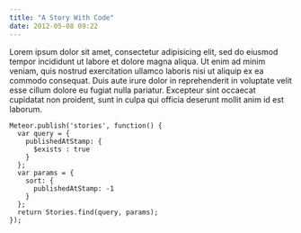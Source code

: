 ```yaml
---
title: "A Story With Code"
date: 2012-05-08 09:22
---
```


Lorem ipsum dolor sit amet, consectetur adipisicing elit, sed do eiusmod tempor incididunt ut labore et dolore magna aliqua. Ut enim ad minim veniam, quis nostrud exercitation ullamco laboris nisi ut aliquip ex ea commodo consequat. Duis aute irure dolor in reprehenderit in voluptate velit esse cillum dolore eu fugiat nulla pariatur. Excepteur sint occaecat cupidatat non proident, sunt in culpa qui officia deserunt mollit anim id est laborum.

    Meteor.publish('stories', function() {
      var query = {
        publishedAtStamp: {
          $exists : true
        }
      };
      var params = {
        sort: {
          publishedAtStamp: -1
        }
      };
      return Stories.find(query, params);
    });
